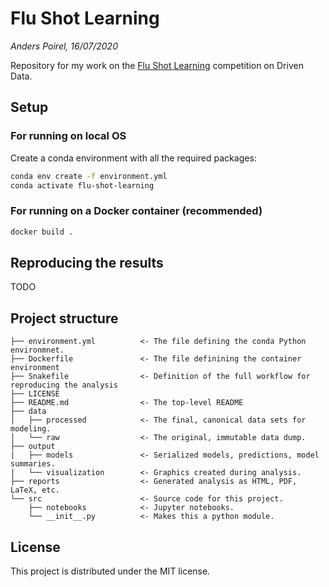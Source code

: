 # Flu Shot Learning

*Anders Poirel, 16/07/2020*

Repository for my work on the [Flu Shot Learning](https://www.drivendata.org/competitions/66/flu-shot-learning/) competition on Driven Data.

## Setup

### For running on local OS

Create a conda environment with all the required packages: 
```sh
conda env create -f environment.yml
conda activate flu-shot-learning
```

### For running on a Docker container (recommended)

```sh
docker build .
```

## Reproducing the results

TODO

## Project structure
```
├── environment.yml          <- The file defining the conda Python environmnet. 
├── Dockerfile               <- The file definining the container environment
├── Snakefile                <- Definition of the full workflow for reproducing the analysis
├── LICENSE                                 
├── README.md                <- The top-level README
├── data
│   ├── processed            <- The final, canonical data sets for modeling.
│   └── raw                  <- The original, immutable data dump.
├── output             
|   ├── models               <- Serialized models, predictions, model summaries.
|   └── visualization        <- Graphics created during analysis.
├── reports                  <- Generated analysis as HTML, PDF, LaTeX, etc.
└── src                      <- Source code for this project.
    ├── notebooks            <- Jupyter notebooks.
    └── __init__.py          <- Makes this a python module.
```
    
## License

This project is distributed under the  MIT license.